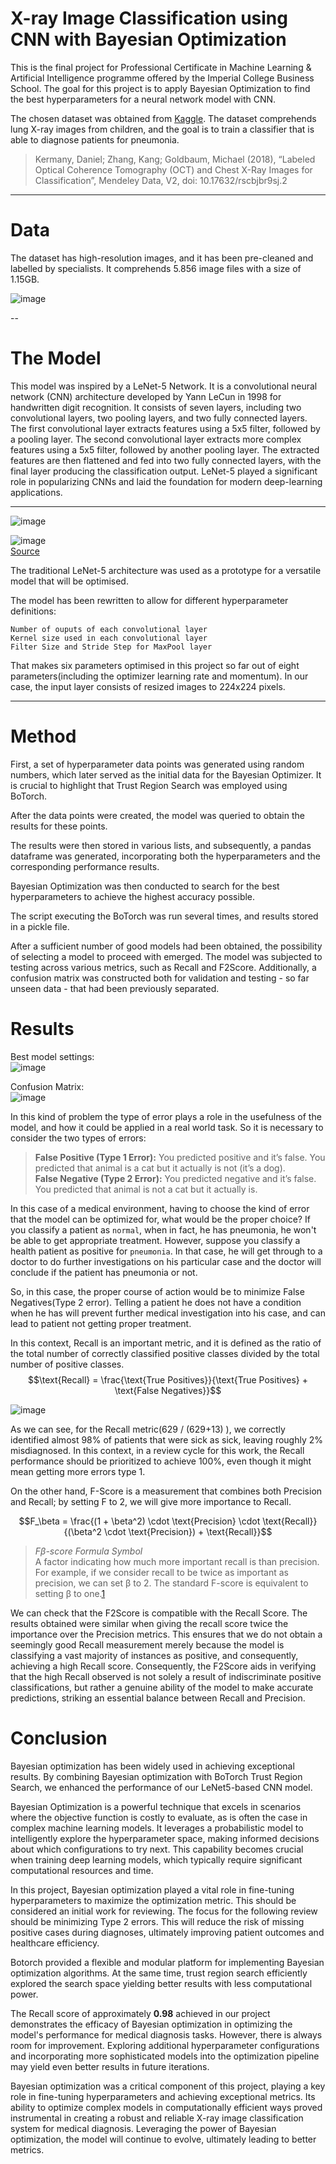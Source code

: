 # X-ray Image Classification using CNN with Bayesian Optimization

This is the final project for Professional Certificate in Machine Learning & Artificial Intelligence programme offered by the Imperial College Business School. The goal for this project is to apply Bayesian Optimization to find the best hyperparameters for a neural network model with CNN. 

The chosen dataset was obtained from [Kaggle](https://www.kaggle.com/datasets/paultimothymooney/chest-xray-pneumonia). The dataset comprehends lung X-ray images from children, and the goal is to train a classifier that is able to diagnose patients for pneumonia. 

> Kermany, Daniel; Zhang, Kang; Goldbaum, Michael (2018), “Labeled Optical Coherence Tomography (OCT) and Chest X-Ray Images for Classification”, Mendeley Data, V2, doi: 10.17632/rscbjbr9sj.2
---
# Data
The dataset has high-resolution images, and it has been pre-cleaned and labelled by specialists. It comprehends 5.856 image files with a size of 1.15GB.  

![image](https://github.com/fusaa/MLAI_final/assets/66756007/4982298c-8eea-461a-a4e7-25004e0d9acf)

--
# The Model

This model was inspired by a LeNet-5 Network. It is a convolutional neural network (CNN) architecture developed by Yann LeCun in 1998 for handwritten digit recognition. It consists of seven layers, including two convolutional layers, two pooling layers, and two fully connected layers. The first convolutional layer extracts features using a 5x5 filter, followed by a pooling layer. The second convolutional layer extracts more complex features using a 5x5 filter, followed by another pooling layer. The extracted features are then flattened and fed into two fully connected layers, with the final layer producing the classification output. LeNet-5 played a significant role in popularizing CNNs and laid the foundation for modern deep-learning applications.


---

![image](https://github.com/fusaa/MLAI_final/assets/66756007/96e486ad-9ed5-42ab-89d3-35249e5fdc16)
  
![image](https://github.com/fusaa/MLAI_final/assets/66756007/91017d9d-155f-41a7-8398-24a7f227d3df)  
[Source](https://www.datasciencecentral.com)
  
The traditional LeNet-5 architecture was used as a prototype for a versatile model that will be optimised.  

The model has been rewritten to allow for different hyperparameter definitions:

    Number of ouputs of each convolutional layer
    Kernel size used in each convolutional layer
    Filter Size and Stride Step for MaxPool layer

That makes six parameters optimised in this project so far out of eight parameters(including the optimizer learning rate and momentum).
In our case, the input layer consists of resized images to 224x224 pixels.

---
# Method
First, a set of hyperparameter data points was generated using random numbers, which later served as the initial data for the Bayesian Optimizer.
It is crucial to highlight that Trust Region Search was employed using BoTorch.

After the data points were created, the model was queried to obtain the results for these points.

The results were then stored in various lists, and subsequently, a pandas dataframe was generated, incorporating both the hyperparameters and the corresponding performance results.

Bayesian Optimization was then conducted to search for the best hyperparameters to achieve the highest accuracy possible.

The script executing the BoTorch was run several times, and results stored in a pickle file.

After a sufficient number of good models had been obtained, the possibility of selecting a model to proceed with emerged.
The model was subjected to testing across various metrics, such as Recall and F2Score. 
Additionally, a confusion matrix was constructed both for validation and testing - so far unseen data - that had been previously separated.

# Results

Best model settings:  
![image](https://github.com/fusaa/MLAI_final/assets/66756007/e8128ee6-a0f4-4a85-bf15-6f11006d6911)

Confusion Matrix:  
![image](https://github.com/fusaa/MLAI_final/assets/66756007/01322a52-ebc7-4553-8278-926454dee51a)

In this kind of problem the type of error plays a role in the usefulness of the model, and how it could be applied in a real world task. So it is necessary to consider the two types of errors:

> **False Positive (Type 1 Error):** You predicted positive and it’s false. You predicted that animal is a cat but it actually is not (it’s a dog).  
> **False Negative (Type 2 Error):** You predicted negative and it’s false. You predicted that animal is not a cat but it actually is.

In this case of a medical environment, having to choose the kind of error that the model can be optimized for, what would be the proper choice? If you classify a patient as ```normal```, when in fact, he has pneumonia, he won't be able to get appropriate treatment. However, suppose you classify a health patient as positive for ```pneumonia```. In that case, he will get through to a doctor to do further investigations on his particular case and the doctor will conclude if the patient has pneumonia or not.  

So, in this case, the proper course of action would be to minimize False Negatives(Type 2 error). Telling a patient he does not have a condition when he has will prevent further medical investigation into his case, and can lead to patient not getting proper treatment.

In this context, Recall is an important metric, and it is defined as the ratio of the total number of correctly classified positive classes divided by the total number of positive classes.
$$\text{Recall} = \frac{\text{True Positives}}{\text{True Positives} + \text{False Negatives}}$$


![image](https://github.com/fusaa/MLAI_final/assets/66756007/0273f59a-842a-4d6e-88d8-f76e550cd628)

As we can see, for the Recall metric(629 / (629+13) ), we correctly identified almost 98% of patients that were sick as sick, leaving roughly 2% misdiagnosed. In this context, in a review cycle for this work, the Recall performance should be prioritized to achieve 100%, even though it might mean getting more errors type 1.  

On the other hand, F-Score is a measurement that combines both Precision and Recall; by setting F to 2, we will give more importance to Recall.

$$F_\beta = \frac{(1 + \beta^2) \cdot \text{Precision} \cdot \text{Recall}}{(\beta^2 \cdot \text{Precision}) + \text{Recall}}$$


>*Fβ-score Formula Symbol*  
>A factor indicating how much more important recall is than precision. For example, if we consider recall to be twice as important as precision, we can set β to 2. The standard F-score is equivalent to setting β to one.[1](https://deepai.org/machine-learning-glossary-and-terms/f-score)  
  
We can check that the F2Score is compatible with the Recall Score.
The results obtained were similar when giving the recall score twice the importance over the Precision metrics.
This ensures that we do not obtain a seemingly good Recall measurement merely because the model is classifying a vast majority of instances as positive,
and consequently, achieving a high Recall score. Consequently, the F2Score aids in verifying that the high Recall observed is not solely a result of indiscriminate 
positive classifications, but rather a genuine ability of the model to make accurate predictions, striking an essential balance between Recall and Precision.  

# Conclusion
Bayesian optimization has been widely used in achieving exceptional results. By combining Bayesian optimization with BoTorch Trust Region Search, we enhanced the performance of our LeNet5-based CNN model.

Bayesian Optimization is a powerful technique that excels in scenarios where the objective function is costly to evaluate, as is often the case in complex machine learning models. It leverages a probabilistic model to intelligently explore the hyperparameter space, making informed decisions about which configurations to try next. This capability becomes crucial when training deep learning models, which typically require significant computational resources and time.

In this project, Bayesian optimization played a vital role in fine-tuning hyperparameters to maximize the optimization metric. This should be considered an initial work for reviewing. The focus for the following review should be minimizing Type 2 errors. This will reduce the risk of missing positive cases during diagnoses, ultimately improving patient outcomes and healthcare efficiency.

Botorch provided a flexible and modular platform for implementing Bayesian optimization algorithms. At the same time, trust region search efficiently explored the search space yielding better results with less computational power.

The Recall score of approximately **0.98** achieved in our project demonstrates the efficacy of Bayesian optimization in optimizing the model's performance for medical diagnosis tasks. However, there is always room for improvement. Exploring additional hyperparameter configurations and incorporating more sophisticated models into the optimization pipeline may yield even better results in future iterations.

Bayesian optimization was a critical component of this project, playing a key role in fine-tuning hyperparameters and achieving exceptional metrics. Its ability to optimize complex models in computationally efficient ways proved instrumental in creating a robust and reliable X-ray image classification system for medical diagnosis. Leveraging the power of Bayesian optimization, the model will continue to evolve, ultimately leading to better metrics.

